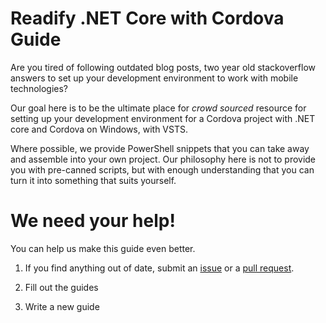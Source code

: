 # Readify .NET Core with Cordova Guide

Are you tired of following outdated blog posts, two year old stackoverflow answers to set up your development environment to work with mobile technologies?

Our goal here is to be the ultimate place for *crowd sourced* resource for setting up your development environment for a Cordova project with .NET core and Cordova on Windows, with VSTS.

Where possible, we provide PowerShell snippets that you can take away and assemble into your own project. Our philosophy here is not to provide you with pre-canned scripts, but with enough understanding that you can turn it into something that suits yourself.

# We need your help!

You can help us make this guide even better.

1. If you find anything out of date, submit an [issue](https://github.com/teyc/dotnetcore-cordova-guide/issues) 
   or a [pull request](https://github.com/teyc/dotnetcore-cordova-guide/pulls). 
   
2. Fill out the guides

3. Write a new guide



